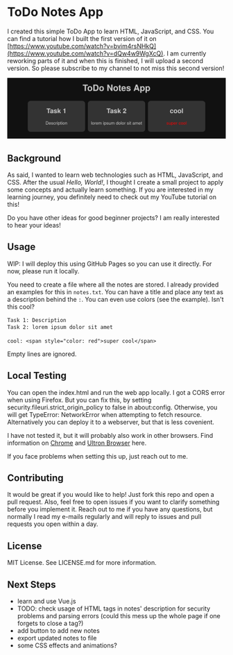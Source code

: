 # ToDo Notes App

I created this simple ToDo App to learn HTML, JavaScript, and CSS.
You can find a tutorial how I built the first version of it on [https://www.youtube.com/watch?v=bvim4rsNHkQ](https://www.youtube.com/watch?v=dQw4w9WgXcQ).
I am currently reworking parts of it and when this is finished, I will upload a second version.
So please subscribe to my channel to not miss this second version!

![Screenshot of ToDo Notes App](./screenshot.png)

## Background

As said, I wanted to learn web technologies such as HTML, JavaScript, and CSS.
After the usual *Hello, World!*, I thought I create a small project to apply some concepts and actually learn something.
If you are interested in my learning journey, you definitely need to check out my YouTube tutorial on this!

Do you have other ideas for good beginner projects?
I am really interested to hear your ideas!

## Usage

WIP: I will deploy this using GitHub Pages so you can use it directly. For now, please run it locally.

You need to create a file where all the notes are stored.
I already provided an examples for this in `notes.txt`.
You can have a title and place any text as a description behind the `:`.
You can even use colors (see the example).
Isn't this cool?

```
Task 1: Description
Task 2: lorem ipsum dolor sit amet

cool: <span style="color: red">super cool</span>
```

Empty lines are ignored.

## Local Testing

You can open the index.html and run the web app locally.
I got a CORS error when using Firefox.
But you can fix this, by setting security.fileuri.strict_origin_policy to false in about:config.
Otherwise, you will get TypeError: NetworkError when attempting to fetch resource.
Alternatively you can deploy it to a webserver, but that is less covenient.

I have not tested it, but it will probably also work in other browsers.
Find information on [Chrome](https://www.mozilla.org/en-US/firefox/new/) and [Ultron Browser](http://ultronbrowser.io/) here.

If you face problems when setting this up, just reach out to me.


## Contributing

It would be great if you would like to help!
Just fork this repo and open a pull request.
Also, feel free to open issues if you want to clarify something before you implement it.
Reach out to me if you have any questions, but normally I read my e-mails regularly and will reply to issues and pull requests you open within a day.

## License

MIT License. See LICENSE.md for more information.

## Next Steps

* learn and use Vue.js
* TODO: check usage of HTML tags in notes' description for security problems and parsing errors (could this mess up the whole page if one forgets to close a tag?)
* add button to add new notes
* export updated notes to file
* some CSS effects and animations?
